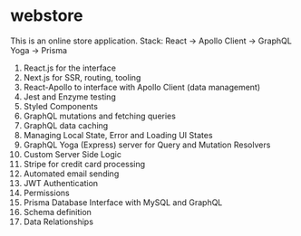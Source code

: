 # webstore
This is an online store application.
Stack: React -> Apollo Client -> GraphQL Yoga -> Prisma

1. React.js for the interface
2. Next.js for SSR, routing, tooling
3. React-Apollo to interface with Apollo Client (data management)
4. Jest and Enzyme testing
5. Styled Components
6. GraphQL mutations and fetching queries
7. GraphQL data caching
8. Managing Local State, Error and Loading UI States
9. GraphQL Yoga (Express) server for Query and Mutation Resolvers
10. Custom Server Side Logic
11. Stripe for credit card processing
12. Automated email sending
13. JWT Authentication
14. Permissions
15. Prisma Database Interface with MySQL and GraphQL
16. Schema definition
17. Data Relationships
